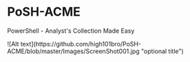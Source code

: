 # PoSH-ACME
PowerShell - Analyst's Collection Made Easy
<p>![Alt text](https://github.com/high101bro/PoSH-ACME/blob/master/Images/ScreenShot001.jpg "optional title")</p>
